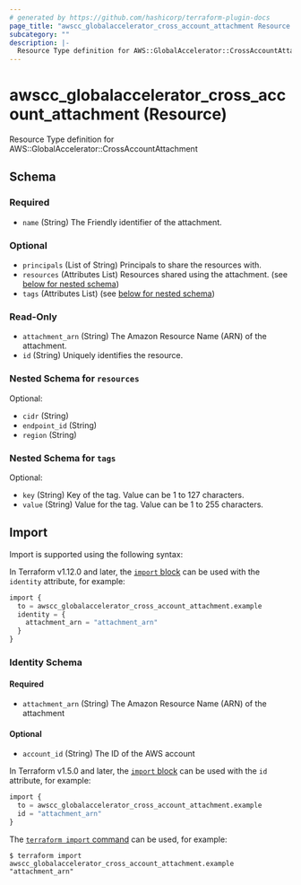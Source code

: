 ```yaml
---
# generated by https://github.com/hashicorp/terraform-plugin-docs
page_title: "awscc_globalaccelerator_cross_account_attachment Resource - terraform-provider-awscc"
subcategory: ""
description: |-
  Resource Type definition for AWS::GlobalAccelerator::CrossAccountAttachment
---
```


# awscc_globalaccelerator_cross_account_attachment (Resource)

Resource Type definition for AWS::GlobalAccelerator::CrossAccountAttachment



<!-- schema generated by tfplugindocs -->
## Schema

### Required

- `name` (String) The Friendly identifier of the attachment.

### Optional

- `principals` (List of String) Principals to share the resources with.
- `resources` (Attributes List) Resources shared using the attachment. (see [below for nested schema](#nestedatt--resources))
- `tags` (Attributes List) (see [below for nested schema](#nestedatt--tags))

### Read-Only

- `attachment_arn` (String) The Amazon Resource Name (ARN) of the attachment.
- `id` (String) Uniquely identifies the resource.

<a id="nestedatt--resources"></a>
### Nested Schema for `resources`

Optional:

- `cidr` (String)
- `endpoint_id` (String)
- `region` (String)


<a id="nestedatt--tags"></a>
### Nested Schema for `tags`

Optional:

- `key` (String) Key of the tag. Value can be 1 to 127 characters.
- `value` (String) Value for the tag. Value can be 1 to 255 characters.

## Import

Import is supported using the following syntax:

In Terraform v1.12.0 and later, the [`import` block](https://developer.hashicorp.com/terraform/language/import) can be used with the `identity` attribute, for example:

```terraform
import {
  to = awscc_globalaccelerator_cross_account_attachment.example
  identity = {
    attachment_arn = "attachment_arn"
  }
}
```

<!-- schema generated by tfplugindocs -->
### Identity Schema

#### Required

- `attachment_arn` (String) The Amazon Resource Name (ARN) of the attachment

#### Optional

- `account_id` (String) The ID of the AWS account

In Terraform v1.5.0 and later, the [`import` block](https://developer.hashicorp.com/terraform/language/import) can be used with the `id` attribute, for example:

```terraform
import {
  to = awscc_globalaccelerator_cross_account_attachment.example
  id = "attachment_arn"
}
```

The [`terraform import` command](https://developer.hashicorp.com/terraform/cli/commands/import) can be used, for example:

```shell
$ terraform import awscc_globalaccelerator_cross_account_attachment.example "attachment_arn"
```
